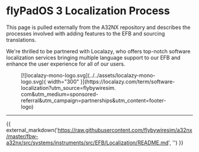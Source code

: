 # flyPadOS 3 Localization Process

This page is pulled externally from the A32NX repository and describes the processes involved with adding features to the EFB and sourcing translations.

We're thrilled to be partnered with Localazy, who offers top-notch software localization services bringing multiple language support to our EFB and enhance the user experience for all of our users.

<figure markdown>
  [![localazy-mono-logo.svg](../../assets/localazy-mono-logo.svg){ width="300" }](https://localazy.com/term/software-localization?utm_source=flybywiresim.
com&utm_medium=sponsored-referral&utm_campaign=partnerships&utm_content=footer-logo)
</figure>

---

{{ external_markdown('https://raw.githubusercontent.com/flybywiresim/a32nx/master/fbw-a32nx/src/systems/instruments/src/EFB/Localization/README.md', '') }}